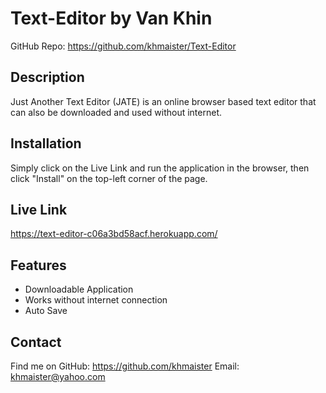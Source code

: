 # Text-Editor by Van Khin
GitHub Repo: https://github.com/khmaister/Text-Editor

## Description
Just Another Text Editor (JATE) is an online browser based text editor that can also be downloaded and used without internet.

## Installation
Simply click on the Live Link and run the application in the browser, then click "Install" on the top-left corner of the page. 

## Live Link
https://text-editor-c06a3bd58acf.herokuapp.com/

## Features
- Downloadable Application
- Works without internet connection
- Auto Save

## Contact
Find me on GitHub: https://github.com/khmaister
Email: khmaister@yahoo.com